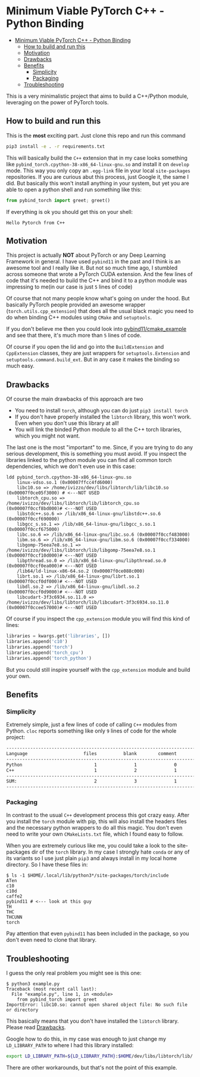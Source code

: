 # Minimum Viable PyTorch C++ - Python Binding

- [Minimum Viable PyTorch C++ - Python Binding](#minimum-viable-pytorch-c---python-binding)
  - [How to build and run this](#how-to-build-and-run-this)
  - [Motivation](#motivation)
  - [Drawbacks](#drawbacks)
  - [Benefits](#benefits)
    - [Simplicity](#simplicity)
    - [Packaging](#packaging)
  - [Troubleshooting](#troubleshooting)

This is a very minimalistic project that aims to build a C++/Python module,
leveraging on the power of PyTorch tools.

## How to build and run this

This is the **most** exciting part. Just clone this repo and run this command

```sh
pip3 install -e . -r requirements.txt
```

This will basically build the `C++` extension that in my case looks something
like `pybind_torch.cpython-38-x86_64-linux-gnu.so` and install it on `develop`
mode. This way you only copy an `.egg-link` file in your local `site-packages`
repositories. If you are curious abut this process, just Google it, the same I
did. But basically this won't install anything in your system, but yet you are
able to open a python shell and run something like this:

```python
from pybind_torch import greet; greet()
```

If everything is ok you should get this on your shell:

```shell
Hello Pytorch from C++
```

## Motivation

This project is actually **NOT** about PyTorch or any Deep Learning Framework
in general. I have used `pybind11` in the past and I think is an awesome tool
and I really like it. But not so much time ago, I stumbled across someone that
wrote a PyTorch CUDA extension. And the few lines of code that it's needed to
build the C++ and bind it to a python module was impressing to me(in our case
is just `5` lines of code)

Of course that not many people know what's going on under the hood. But
basically PyTorch people provided an awesome wrapper
(`torch.utils.cpp_extension`) that does all the usual black magic you need to
do when binding C++ modules using `CMake` and `setuptools`.

If you don't believe me then you could look into
[pybind11/cmake_example](https://github.com/pybind/cmake_example) and see that
there, it's much more than `5` lines of code.

Of course if you open the lid and go into the `BuildExtension` and
`CppExtension` classes, they are just wrappers for `setuptools.Extension` and
`setuptools.command.build_ext`. But in any case it makes the binding so much
easy.

## Drawbacks

Of course the main drawbacks of this approach are two

- You need to install `torch`, although you can do just `pip3 install torch`
- If you don't have properly installed the `libtorch` library, this won't work.
  Even when you don't use this library at all!
- You will link the binded Python module to all the C++ torch libraries, which
  you might not want.

The last one is the most "important" to me. Since, if you are trying to do any
serious development, this is something you must avoid. If you inspect the
libraries linked to the python module you can find all common torch
dependencies, which we don't even use in this case:

```shell
ldd pybind_torch.cpython-38-x86_64-linux-gnu.so
    linux-vdso.so.1 (0x00007ffcc4fd6000)
    libc10.so => /home/ivizzo/dev/libs/libtorch/lib/libc10.so (0x00007f0ce05f3000) # <---NOT USED
    libtorch_cpu.so => /home/ivizzo/dev/libs/libtorch/lib/libtorch_cpu.so (0x00007f0ccf8bd000)# <---NOT USED
    libstdc++.so.6 => /lib/x86_64-linux-gnu/libstdc++.so.6 (0x00007f0ccf690000)
    libgcc_s.so.1 => /lib/x86_64-linux-gnu/libgcc_s.so.1 (0x00007f0ccf675000)
    libc.so.6 => /lib/x86_64-linux-gnu/libc.so.6 (0x00007f0ccf483000)
    libm.so.6 => /lib/x86_64-linux-gnu/libm.so.6 (0x00007f0ccf334000)
    libgomp-75eea7e8.so.1 => /home/ivizzo/dev/libs/libtorch/lib/libgomp-75eea7e8.so.1 (0x00007f0ccf10d000)# <---NOT USED
    libpthread.so.0 => /lib/x86_64-linux-gnu/libpthread.so.0 (0x00007f0ccf0ea000)# <---NOT USED
    /lib64/ld-linux-x86-64.so.2 (0x00007f0ce088c000)
    librt.so.1 => /lib/x86_64-linux-gnu/librt.so.1 (0x00007f0ccf0df000)# <---NOT USED
    libdl.so.2 => /lib/x86_64-linux-gnu/libdl.so.2 (0x00007f0ccf0d9000)# <---NOT USED
    libcudart-3f3c6934.so.11.0 => /home/ivizzo/dev/libs/libtorch/lib/libcudart-3f3c6934.so.11.0 (0x00007f0ccee57000)# <---NOT USED
```

Of course if you inspect the `cpp_extension` module you will find this kind of
lines:

```python
libraries = kwargs.get('libraries', [])
libraries.append('c10')
libraries.append('torch')
libraries.append('torch_cpu')
libraries.append('torch_python')
```

But you could still inspire yourself with the `cpp_extension` module and build
your own.

## Benefits

### Simplicity

Extremely simple, just a few lines of code of calling `C++` modules from Python.
`cloc` reports something like only `9` lines of code for the whole project:

```sh
-------------------------------------------------------------------------------
Language                     files          blank        comment           code
-------------------------------------------------------------------------------
Python                           1              1              0              5
C++                              1              2              1              4
-------------------------------------------------------------------------------
SUM:                             2              3              1              9
-------------------------------------------------------------------------------
```

### Packaging

In contrast to the usual `C++` development process this got crazy easy. After
you install the `torch` module with pip, this will also install the headers
files and the necessary python wrappers to do all this magic. You don't even
need to write your own `CMakeLists.txt` file, which I found easy to follow.

When you are extremely curious like me, you could take a look to the
site-packages dir of the `torch` library. In my case I strongly hate `conda` or
any of its variants so I use just plain `pip3` and always install in my local
home directory. So I have these files in:

```shel
$ ls -1 $HOME/.local/lib/python3*/site-packages/torch/include
ATen
c10
c10d
caffe2
pybind11 # <--- look at this guy
TH
THC
THCUNN
torch
```

Pay attention that even `pybind11` has been included in the package, so you
don't even need to clone that library.

## Troubleshooting

I guess the only real problem you might see is this one:

```shell
$ python3 example.py
Traceback (most recent call last):
  File "example.py", line 1, in <module>
    from pybind_torch import greet
ImportError: libc10.so: cannot open shared object file: No such file or directory
```

This basically means that you don't have installed the `libtorch` library.
Please read [Drawbacks](#drawbacks).

Google how to do this, in my case was enough to just change my
`LD_LIBRARY_PATH` to where I had this library installed:

```sh
export LD_LIBRARY_PATH=${LD_LIBRARY_PATH}:$HOME/dev/libs/libtorch/lib/
```

There are other workarounds, but that's not the point of this example.
